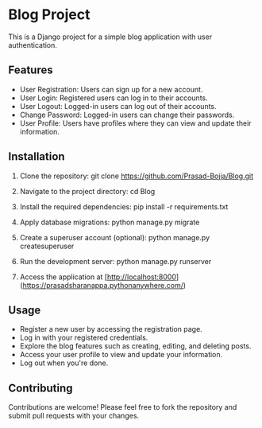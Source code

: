 # Blog Project

This is a Django project for a simple blog application with user authentication.

## Features

- User Registration: Users can sign up for a new account.
- User Login: Registered users can log in to their accounts.
- User Logout: Logged-in users can log out of their accounts.
- Change Password: Logged-in users can change their passwords.
- User Profile: Users have profiles where they can view and update their information.

## Installation

1. Clone the repository:
git clone https://github.com/Prasad-Bojja/Blog.git

2. Navigate to the project directory:
cd Blog

3. Install the required dependencies:
pip install -r requirements.txt

4. Apply database migrations:
python manage.py migrate

5. Create a superuser account (optional):
python manage.py createsuperuser

6. Run the development server:
python manage.py runserver


7. Access the application at [[http://localhost:8000](http://localhost:8000)](https://prasadsharanappa.pythonanywhere.com/)

## Usage

- Register a new user by accessing the registration page.
- Log in with your registered credentials.
- Explore the blog features such as creating, editing, and deleting posts.
- Access your user profile to view and update your information.
- Log out when you're done.

## Contributing

Contributions are welcome! Please feel free to fork the repository and submit pull requests with your changes.


